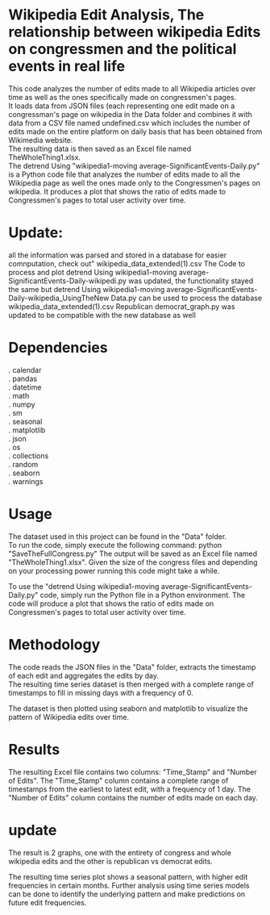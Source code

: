 # Wikipedia Edit Analysis, The relationship between wikipedia Edits on congressmen and the political events in real life

 This code analyzes the number of edits made to all Wikipedia articles over time as well as the ones specifically made on congressmen's pages.<br>
 It loads data from JSON files (each representing one edit made on a congressman's page on wikipedia in the Data folder and combines it with data from a CSV file named undefined.csv which includes the number of edits made on the entire platform on daily basis that has been obtained from Wikimedia website. <br>
 The resulting data is then saved as an Excel file named TheWholeThing1.xlsx. <br>
 The detrend Using "wikipedia1-moving average-SignificantEvents-Daily.py" is a Python code file that analyzes the number of edits made to all the Wikipedia page as well the ones made only to the Congressmen's pages on wikipedia. It produces a plot that shows the ratio of edits made to Congressmen's pages to total user activity over time.
 
# Update:
all the information was parsed and stored in a database for easier comnputation, check out" wikipedia_data_extended(1).csv
The Code to process and plot detrend Using wikipedia1-moving average-SignificantEvents-Daily-wikipedi.py was updated, the functionality stayed the same but detrend Using wikipedia1-moving average-SignificantEvents-Daily-wikipedia_UsingTheNew Data.py can be used to process the database wikipedia_data_extended(1).csv
Republican democrat_graph.py was updated to be compatible with the new database as well

# Dependencies
. calendar <br> . pandas <br> . datetime <br> . math <br> . numpy <br> . sm <br> . seasonal <br> . matplotlib <br> . json <br> . os <br> . collections <br> . random <br> . seaborn <br> . warnings

# Usage

 The dataset used in this project can be found in the "Data" folder. <br> To run the code, simply execute the following command:
 python "SaveTheFullCongress.py"
 The output will be saved as an Excel file named "TheWholeThing1.xlsx".
 Given the size of the congress files and depending on your processing power running this code might take a while.
 
 To use the "detrend Using wikipedia1-moving average-SignificantEvents-Daily.py" code, simply run the Python file in a Python environment. The code will produce a plot that shows the ratio of edits made on Congressmen's pages to total user activity over time.



# Methodology
 The code reads the JSON files in the "Data" folder, extracts the timestamp of each edit and aggregates the edits by day. <br>
 The resulting time series dataset is then merged with a complete range of timestamps to fill in missing days with a frequency of 0. <br>

 The dataset is then plotted using seaborn and matplotlib to visualize the pattern of Wikipedia edits over time.

# Results
 The resulting Excel file contains two columns: "Time_Stamp" and "Number of Edits". The "Time_Stamp" column contains a complete range of timestamps from the earliest to latest edit, with a frequency of 1 day. The "Number of Edits" column contains the number of edits made on each day.

# update
The result is 2 graphs, one with the entirety of congress and whole wikipedia edits and the other is republican vs democrat edits.

The resulting time series plot shows a seasonal pattern, with higher edit frequencies in certain months. Further analysis using time series models can be done to identify the underlying pattern and make predictions on future edit frequencies.
